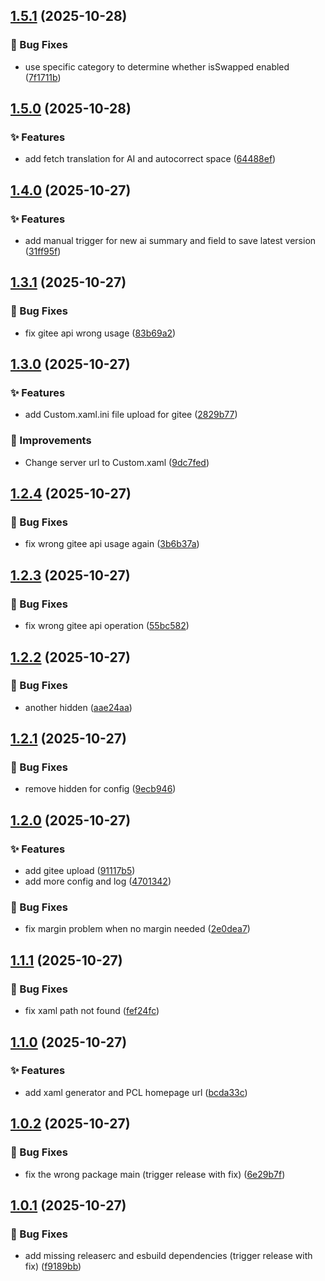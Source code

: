 ## [1.5.1](https://github.com/pynickle/koishi-plugin-minecraft-notifier/compare/v1.5.0...v1.5.1) (2025-10-28)

### 🐛 Bug Fixes

* use specific category to determine whether isSwapped enabled ([7f1711b](https://github.com/pynickle/koishi-plugin-minecraft-notifier/commit/7f1711bdf942b0c4c563a0e776d30a5ff00f5b1a))

## [1.5.0](https://github.com/pynickle/koishi-plugin-minecraft-notifier/compare/v1.4.0...v1.5.0) (2025-10-28)

### ✨ Features

* add fetch translation for AI and autocorrect space ([64488ef](https://github.com/pynickle/koishi-plugin-minecraft-notifier/commit/64488ef975b38c350c10dfd451de5d857cdb35bd))

## [1.4.0](https://github.com/pynickle/koishi-plugin-minecraft-notifier/compare/v1.3.1...v1.4.0) (2025-10-27)

### ✨ Features

* add manual trigger for new ai summary and field to save latest version ([31ff95f](https://github.com/pynickle/koishi-plugin-minecraft-notifier/commit/31ff95f34e0bd9eba9368ebc3c6e77cbb0693980))

## [1.3.1](https://github.com/pynickle/koishi-plugin-minecraft-notifier/compare/v1.3.0...v1.3.1) (2025-10-27)

### 🐛 Bug Fixes

* fix gitee api wrong usage ([83b69a2](https://github.com/pynickle/koishi-plugin-minecraft-notifier/commit/83b69a2cb61576160737c6dd3fbde24936c5611a))

## [1.3.0](https://github.com/pynickle/koishi-plugin-minecraft-notifier/compare/v1.2.4...v1.3.0) (2025-10-27)

### ✨ Features

* add Custom.xaml.ini file upload for gitee ([2829b77](https://github.com/pynickle/koishi-plugin-minecraft-notifier/commit/2829b777f35603e39c51afc519b8bb1370f84430))

### 🚀 Improvements

* Change server url to Custom.xaml ([9dc7fed](https://github.com/pynickle/koishi-plugin-minecraft-notifier/commit/9dc7fed088be7fa1a5df9e9af6df97e2dadb976e))

## [1.2.4](https://github.com/pynickle/koishi-plugin-minecraft-notifier/compare/v1.2.3...v1.2.4) (2025-10-27)

### 🐛 Bug Fixes

* fix wrong gitee api usage again ([3b6b37a](https://github.com/pynickle/koishi-plugin-minecraft-notifier/commit/3b6b37a916b50a5b538f40ef5cb4e6eeb7994038))

## [1.2.3](https://github.com/pynickle/koishi-plugin-minecraft-notifier/compare/v1.2.2...v1.2.3) (2025-10-27)

### 🐛 Bug Fixes

* fix wrong gitee api operation ([55bc582](https://github.com/pynickle/koishi-plugin-minecraft-notifier/commit/55bc582430e43dd45a74cb177bf737de31ff7218))

## [1.2.2](https://github.com/pynickle/koishi-plugin-minecraft-notifier/compare/v1.2.1...v1.2.2) (2025-10-27)

### 🐛 Bug Fixes

* another hidden ([aae24aa](https://github.com/pynickle/koishi-plugin-minecraft-notifier/commit/aae24aab7656ba0598cd1f0694d1bd79d0b55f8c))

## [1.2.1](https://github.com/pynickle/koishi-plugin-minecraft-notifier/compare/v1.2.0...v1.2.1) (2025-10-27)

### 🐛 Bug Fixes

* remove hidden for config ([9ecb946](https://github.com/pynickle/koishi-plugin-minecraft-notifier/commit/9ecb94632d347b2032289ddb99e4de6ff67ad3ce))

## [1.2.0](https://github.com/pynickle/koishi-plugin-minecraft-notifier/compare/v1.1.1...v1.2.0) (2025-10-27)

### ✨ Features

* add gitee upload ([91117b5](https://github.com/pynickle/koishi-plugin-minecraft-notifier/commit/91117b5729566b0922400cf1472d605d259bd4d6))
* add more config and log ([4701342](https://github.com/pynickle/koishi-plugin-minecraft-notifier/commit/47013426e81bbc27668bd22c1754afd8cb099798))

### 🐛 Bug Fixes

* fix margin problem when no margin needed ([2e0dea7](https://github.com/pynickle/koishi-plugin-minecraft-notifier/commit/2e0dea74699656ea31bcbc301bbc52c6bb54c8f1))

## [1.1.1](https://github.com/pynickle/koishi-plugin-minecraft-notifier/compare/v1.1.0...v1.1.1) (2025-10-27)

### 🐛 Bug Fixes

* fix xaml path not found ([fef24fc](https://github.com/pynickle/koishi-plugin-minecraft-notifier/commit/fef24fcf0eebab2786c147a2fe159166cafa8dad))

## [1.1.0](https://github.com/pynickle/koishi-plugin-minecraft-notifier/compare/v1.0.2...v1.1.0) (2025-10-27)

### ✨ Features

* add xaml generator and PCL homepage url ([bcda33c](https://github.com/pynickle/koishi-plugin-minecraft-notifier/commit/bcda33ca73e373970a18c96d31bf3e46194ea43d))

## [1.0.2](https://github.com/pynickle/koishi-plugin-minecraft-notifier/compare/v1.0.1...v1.0.2) (2025-10-27)

### 🐛 Bug Fixes

* fix the wrong package main (trigger release with fix) ([6e29b7f](https://github.com/pynickle/koishi-plugin-minecraft-notifier/commit/6e29b7f75f1a6c291e4015b310447defce0a8e27))

## [1.0.1](https://github.com/pynickle/koishi-plugin-minecraft-notifier/compare/v1.0.0...v1.0.1) (2025-10-27)

### 🐛 Bug Fixes

* add missing releaserc and esbuild dependencies (trigger release with fix) ([f9189bb](https://github.com/pynickle/koishi-plugin-minecraft-notifier/commit/f9189bb255135b83904122922ae00d8717c0447b))

